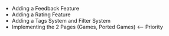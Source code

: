 - Adding a Feedback Feature
- Adding a Rating Feature
- Adding a Tags System and Filter System
- Implementing the 2 Pages (Games, Ported Games) <-- Priority
